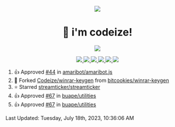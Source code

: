 <p align="center">
    <img src="https://avatars.githubusercontent.com/u/63158950?s=400&u=dd76c829ae30921e131dcbe7c830dc368e2d6e8a&v=4" />
</p>

<h1 align="center">
    👋 i'm codeize!
</h1>

<p align="center">
  <a href="https://skillicons.dev">
    <img align="center" src="https://skillicons.dev/icons?i=discord,bots,ts,nodejs,mysql,postgresql,react,nextjs,tailwindcss" />
  </a>
</p>

<p align="center">
  <a href="https://discord.com/users/668423998777982997">
    <img src="https://nocache.advaith.workers.dev?url=https://img.shields.io/endpoint?url=https://dev.discordprofiles.me/api/badge/status/668423998777982997?simple=true" />
    <img src="https://nocache.advaith.workers.dev?url=https://img.shields.io/endpoint?url=https://dev.discordprofiles.me/api/badge/vscode/668423998777982997" />
    <img src="https://nocache.advaith.workers.dev?url=https://img.shields.io/endpoint?url=https://dev.discordprofiles.me/api/badge/playing/668423998777982997" />
    <img src="https://nocache.advaith.workers.dev?url=https://img.shields.io/endpoint?url=https://dev.discordprofiles.me/api/badge/spotify/668423998777982997" />
    <img src="https://komarev.com/ghpvc/?username=codeize" />
    <img src="https://hits.link/hits?url=https%3A%2F%2Fgithub.com%2FCodeize" />
  </a>
</p>

<!--RECENT_ACTIVITY:start-->
1. 👍 Approved [#44](https://github.com/amaribot/amaribot.js/pull/44#pullrequestreview-1531643482) in [amaribot/amaribot.js](https://github.com/amaribot/amaribot.js)<br>
2. 🔱 Forked [Codeize/winrar-keygen](https://github.com/Codeize/winrar-keygen) from [bitcookies/winrar-keygen](https://github.com/bitcookies/winrar-keygen)<br>
3. ⭐ Starred [streamticker/streamticker](https://github.com/streamticker/streamticker)<br>
4. 👍 Approved [#67](https://github.com/buape/utilities/pull/67#pullrequestreview-1523090484) in [buape/utilities](https://github.com/buape/utilities)<br>
5. 👍 Approved [#67](https://github.com/buape/utilities/pull/67#pullrequestreview-1523021100) in [buape/utilities](https://github.com/buape/utilities)<br>
<!--RECENT_ACTIVITY:end-->

<!--RECENT_ACTIVITY:last_update-->
Last Updated: Tuesday, July 18th, 2023, 10:36:06 AM
<!--RECENT_ACTIVITY:last_update_end-->
